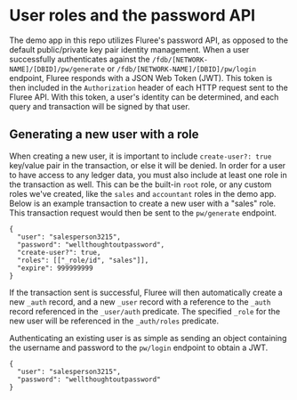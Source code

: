 # User roles and the password API

The demo app in this repo utilizes Fluree's password API, as opposed to the default public/private key pair identity management. When a user successfully authenticates against the `/fdb/[NETWORK-NAME]/[DBID]/pw/generate` or `/fdb/[NETWORK-NAME]/[DBID]/pw/login` endpoint, Fluree responds with a JSON Web Token (JWT). This token is then included in the `Authorization` header of each HTTP request sent to the Fluree API. With this token, a user's identity can be determined, and each query and transaction will be signed by that user.

## Generating a new user with a role

When creating a new user, it is important to include `create-user?: true` key/value pair in the transaction, or else it will be denied. In order for a user to have access to any ledger data, you must also include at least one role in the transaction as well. This can be the built-in `root` role, or any custom roles we've created, like the `sales` and `accountant` roles in the demo app. Below is an example transaction to create a new user with a "sales" role. This transaction request would then be sent to the `pw/generate` endpoint.

```
{
  "user": "salesperson3215",
  "password": "wellthoughtoutpassword",
  "create-user?": true,
  "roles": [["_role/id", "sales"]],
  "expire": 999999999
}
```

If the transaction sent is successful, Fluree will then automatically create a new `_auth` record, and a new `_user` record with a reference to the `_auth` record referenced in the `_user/auth` predicate. The specified `_role` for the new user will be referenced in the `_auth/roles` predicate.

Authenticating an existing user is as simple as sending an object containing the username and password to the `pw/login` endpoint to obtain a JWT.

```
{
  "user": "salesperson3215",
  "password": "wellthoughtoutpassword"
}
```
